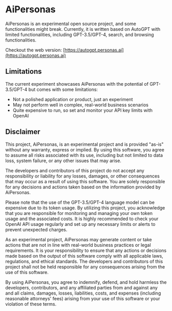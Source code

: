 # AiPersonas

AiPersonas is an experimental open source project, and some functionalities might break. Currently, it is written based on AutoGPT with limited functionalities, including GPT-3.5/GPT-4, search, and browsing functionalities.

Checkout the web version: [https://autogpt.personas.ai](https://autogpt.personas.ai)

## Limitations

The current experiment showcases AiPersonas with the potential of GPT-3.5/GPT-4 but comes with some limitations:

- Not a polished application or product, just an experiment
- May not perform well in complex, real-world business scenarios
- Quite expensive to run, so set and monitor your API key limits with OpenAI

## Disclaimer

This project, AiPersonas, is an experimental project and is provided "as-is" without any warranty, express or implied. By using this software, you agree to assume all risks associated with its use, including but not limited to data loss, system failure, or any other issues that may arise.

The developers and contributors of this project do not accept any responsibility or liability for any losses, damages, or other consequences that may occur as a result of using this software. You are solely responsible for any decisions and actions taken based on the information provided by AiPersonas.

Please note that the use of the GPT-3.5/GPT-4 language model can be expensive due to its token usage. By utilizing this project, you acknowledge that you are responsible for monitoring and managing your own token usage and the associated costs. It is highly recommended to check your OpenAI API usage regularly and set up any necessary limits or alerts to prevent unexpected charges.

As an experimental project, AiPersonas may generate content or take actions that are not in line with real-world business practices or legal requirements. It is your responsibility to ensure that any actions or decisions made based on the output of this software comply with all applicable laws, regulations, and ethical standards. The developers and contributors of this project shall not be held responsible for any consequences arising from the use of this software.

By using AiPersonas, you agree to indemnify, defend, and hold harmless the developers, contributors, and any affiliated parties from and against any and all claims, damages, losses, liabilities, costs, and expenses (including reasonable attorneys' fees) arising from your use of this software or your violation of these terms.
